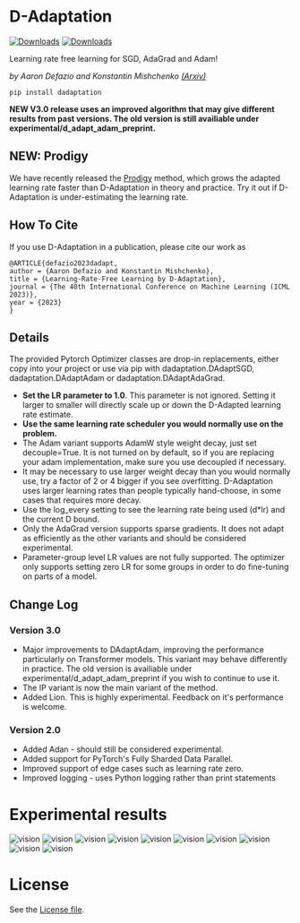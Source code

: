 # D-Adaptation
[![Downloads](https://static.pepy.tech/badge/dadaptation)](https://pepy.tech/project/dadaptation) [![Downloads](https://static.pepy.tech/badge/dadaptation/month)](https://pepy.tech/project/dadaptation)

Learning rate free learning for SGD, AdaGrad and Adam! 

*by Aaron Defazio and Konstantin Mishchenko [(Arxiv)](https://arxiv.org/abs/2301.07733)*

``` pip install dadaptation ```

**NEW V3.0 release uses an improved algorithm that may give different results from past versions. The old version is still availiable under experimental/d_adapt_adam_preprint.**

## NEW: Prodigy
We have recently released the [Prodigy](https://github.com/konstmish/prodigy) method, which grows the adapted learning rate faster than D-Adaptation in theory and practice. Try it out if D-Adaptation is under-estimating the learning rate.

## How To Cite
If you use D-Adaptation in a publication, please cite our work as 
```
@ARTICLE{defazio2023dadapt,
author = {Aaron Defazio and Konstantin Mishchenko},
title = {Learning-Rate-Free Learning by D-Adaptation},
journal = {The 40th International Conference on Machine Learning (ICML 2023)},
year = {2023}
}
```

## Details

The provided Pytorch Optimizer classes are drop-in replacements, either copy into your project or use via pip with dadaptation.DAdaptSGD,  dadaptation.DAdaptAdam or dadaptation.DAdaptAdaGrad.

 - **Set the LR parameter to 1.0**. This parameter is not ignored. Setting it larger to smaller will directly scale up or down the D-Adapted learning rate estimate.
 - **Use the same learning rate scheduler you would normally use on the problem.**
 - The Adam variant supports AdamW style weight decay, just set decouple=True. It is not turned on by default, so if you are replacing your adam implementation, make sure you use decoupled if necessary.
 - It may be necessary to use larger weight decay than you would normally use, try a factor of 2 or 4 bigger if you see overfitting. D-Adaptation uses larger learning rates than people typically hand-choose, in some cases that requires more decay.
 - Use the log_every setting to see the learning rate being used (d*lr) and the current D bound.
 - Only the AdaGrad version supports sparse gradients. It does not adapt as efficiently as the other variants and should be considered experimental.
 - Parameter-group level LR values are not fully supported. The optimizer only supports setting zero LR for some groups in order to do fine-tuning on parts of a model.
 
## Change Log

### Version 3.0
 - Major improvements to DAdaptAdam, improving the performance particularly on Transformer models. This variant may behave differently in practice. The old version is availiable under experimental/d_adapt_adam_preprint if you wish to continue to use it.
 - The IP variant is now the main variant of the method.
 - Added Lion. This is highly experimental. Feedback on it's performance is welcome.

### Version 2.0
 - Added Adan - should still be considered experimental.
 - Added support for PyTorch's Fully Sharded Data Parallel. 
 - Improved support of edge cases such as learning rate zero.
 - Improved logging - uses Python logging rather than print statements

 # Experimental results

![vision](figures/dadapt_cifar.png)
![vision](figures/dadapt_cifar100.png)
![vision](figures/dadapt_imagenet.png)
![vision](figures/dadapt_vit.png)
![vision](figures/dadapt_lstm.png)
![vision](figures/dadapt_roberta.png)
![vision](figures/dadapt_gpt.png)
![vision](figures/dadapt_fastmri.png)
![vision](figures/dadapt_detectron.png)
![vision](figures/dadapt_dlrm.png)

# License
See the [License file](/LICENSE).
